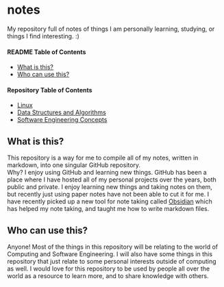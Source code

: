 # notes
My repository full of notes of things I am personally learning, studying, or things I find interesting. :)

#### README Table of Contents
- [What is this?](#what-is-this)
- [Who can use this?](#who-can-use-this)

#### Repository Table of Contents
- [Linux](/linux/linux.md)
- [Data Structures and Algorithms](/dsa/dsa.md)
- [Software Engineering Concepts](/swe/swe.md)


## What is this?
This repository is a way for me to compile all of my notes, written in markdown, into one singular GitHub repository. 
<br/> Why? I enjoy using GitHub and learning new things. GitHub has been a place where I have hosted all of my personal projects over the years, both public and private. I enjoy learning new things and taking notes on them, but recently just using paper notes have not been able to cut it for me. I have recently picked up a new tool for note taking called [Obsidian](https://obsidian.md/) which has helped my note taking, and taught me how to write markdown files.

## Who can use this?
Anyone! Most of the things in this repository will be relating to the world of Computing and Software Engineering. I will also have some things in this repository that just relate to some personal interests outside of computing as well. I would love for this repository to be used by people all over the world as a resource to learn more, and to share knowledge with others.
